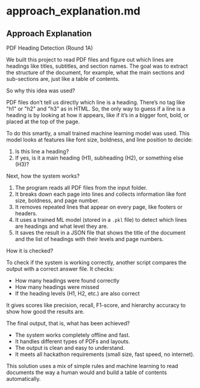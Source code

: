 # approach_explanation.md

## Approach Explanation
PDF Heading Detection (Round 1A)

We built this project to read PDF files and figure out which lines are headings like titles, subtitles, and section names. The goal was to extract the structure of the document, for example, what the main sections and sub-sections are,  just like a table of contents.

So why this idea was used?

PDF files don’t tell us directly which line is a heading. There’s no tag like "h1" or "h2" and "h3" as in HTML. So, the only way to guess if a line is a heading is by looking at how it appears, like if it’s in a bigger font, bold, or placed at the top of the page.

To do this smartly, a small trained machine learning model was used. This model looks at features like font size, boldness, and line position to decide:
1. Is this line a heading?
2. If yes, is it a main heading (H1), subheading (H2), or something else (H3)?

Next, how the system works?
1. The program reads all PDF files from the input folder.
2. It breaks down each page into lines and collects information like font size, boldness, and page number.
3. It removes repeated lines that appear on every page, like footers or headers.
4. It uses a trained ML model (stored in a `.pkl` file) to detect which lines are headings and what level they are.
5. It saves the result in a JSON file that shows the title of the document and the list of headings with their levels and page numbers.

How it is checked?

To check if the system is working correctly, another script compares the output with a correct answer file. It checks:
- How many headings were found correctly
- How many headings were missed
- If the heading levels (H1, H2, etc.) are also correct

It gives scores like precision, recall, F1-score, and hierarchy accuracy to show how good the results are. 

The final output, that is, what has been achieved?

- The system works completely offline and fast.
- It handles different types of PDFs and layouts.
- The output is clean and easy to understand.
- It meets all hackathon requirements (small size, fast speed, no internet).

This solution uses a mix of simple rules and machine learning to read documents the way a human would and build a table of contents automatically.

